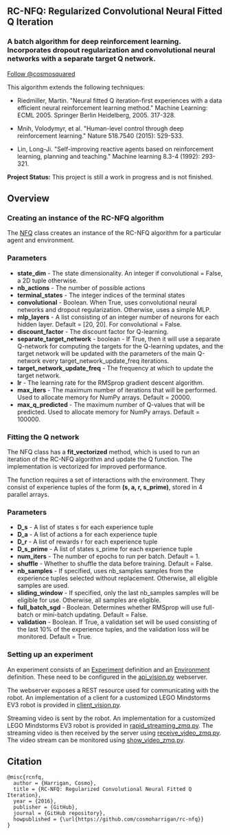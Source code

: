 ## RC-NFQ: Regularized Convolutional Neural Fitted Q Iteration

### A batch algorithm for deep reinforcement learning. Incorporates dropout regularization and convolutional neural networks with a separate target Q network.

[Follow @cosmosquared](https://twitter.com/cosmosquared)

This algorithm extends the following techniques:

- Riedmiller, Martin. "Neural fitted Q iteration-first experiences with a data efficient neural reinforcement learning method." Machine Learning: ECML 2005. Springer Berlin Heidelberg, 2005. 317-328.

- Mnih, Volodymyr, et al. "Human-level control through deep reinforcement learning." Nature 518.7540 (2015): 529-533.

- Lin, Long-Ji. "Self-improving reactive agents based on reinforcement learning, planning and teaching." Machine learning 8.3-4 (1992): 293-321.

**Project Status:** This project is still a work in progress and is not finished.

## Overview

### Creating an instance of the RC-NFQ algorithm

The [NFQ](rcnfq/rcnfq.py) class creates an instance of the RC-NFQ algorithm for a particular agent and environment.

### Parameters

- **state_dim** - The state dimensionality. An integer if convolutional = False, a 2D tuple otherwise.
- **nb_actions** - The number of possible actions
- **terminal_states** - The integer indices of the terminal states
- **convolutional** - Boolean. When True, uses convolutional neural networks and dropout regularization. Otherwise, uses a simple MLP.
- **mlp_layers** - A list consisting of an integer number of neurons for each hidden layer. Default = [20, 20]. For convolutional = False.
- **discount_factor** - The discount factor for Q-learning.
- **separate\_target\_network** - boolean - If True, then it will use a separate Q-network for computing the targets for the Q-learning updates, and the target network will be updated with the parameters of the main Q-network every target\_network\_update_freq iterations.
- **target\_network\_update\_freq** - The frequency at which to update the target network.
- **lr** - The learning rate for the RMSprop gradient descent algorithm.
- **max_iters** - The maximum number of iterations that will be performed. Used to allocate memory for NumPy arrays. Default = 20000.
- **max\_q\_predicted** - The maximum number of Q-values that will be predicted. Used to allocate memory for NumPy arrays. Default = 100000.

### Fitting the Q network

The NFQ class has a **fit_vectorized** method, which is used to run an iteration of the RC-NFQ algorithm and update the Q function. The implementation is vectorized for improved performance.

The function requires a set of interactions with the environment. 
They consist of experience tuples of the form **(s, a, r, s_prime)**,
stored in 4 parallel arrays.

### Parameters

- **D_s** - A list of states s for each experience tuple
- **D_a** - A list of actions a for each experience tuple
- **D_r** - A list of rewards r for each experience tuple
- **D\_s\_prime** - A list of states s_prime for each experience tuple
- **num_iters** - The number of epochs to run per batch. Default = 1.
- **shuffle** - Whether to shuffle the data before training. Default = False.
- **nb\_samples** - If specified, uses nb_samples samples from the experience
             tuples selected without replacement. Otherwise, all eligible
             samples are used.
- **sliding\_window** - If specified, only the last nb_samples samples will be
                 eligible for use. Otherwise, all samples are eligible.
- **full\_batch\_sgd** - Boolean. Determines whether RMSprop will use 
                 full-batch or mini-batch updating. Default = False.
- **validation** - Boolean. If True, a validation set will be used consisting
             of the last 10% of the experience tuples, and the validation 
             loss will be monitored. Default = True.

### Setting up an experiment

An experiment consists of an [Experiment](rcnfq/experiments.py) definition and an [Environment](rcnfq/environments.py) definition. These need to be configured in the [api\_vision.py](rcnfq/api_vision.py) webserver.

The webserver exposes a REST resource used for communicating with the robot. An implementation of a client for a customized LEGO Mindstorms EV3 robot is provided in [client\_vision.py](robot/client_vision.py).

Streaming video is sent by the robot. An implementation for a customized LEGO Mindstorms EV3 robot is provided in [rapid\_streaming\_zmq.py](robot/rapid_streaming_zmq.py). The streaming video is then received by the server using [receive\_video\_zmq.py](rcnfq/receive_video_zmq.py). The video stream can be monitored using [show\_video\_zmq.py](rcnfq/show_video_zmq.py).

## Citation

```
@misc{rcnfq,
  author = {Harrigan, Cosmo},
  title = {RC-NFQ: Regularized Convolutional Neural Fitted Q Iteration},
  year = {2016},
  publisher = {GitHub},
  journal = {GitHub repository},
  howpublished = {\url{https://github.com/cosmoharrigan/rc-nfq}}
}
```
